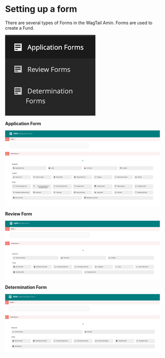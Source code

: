 # Setting up a form

There are several types of Forms in the WagTail Amin. Forms are used to create a Fund.

![](/assets/setup_form-1.png)

**Application Form**

![](/assets/setup_form-2.png)

**Review Form**

![](/assets/setup_form-3.png)

**Determination Form**

![](/assets/setup_form-4.png)
